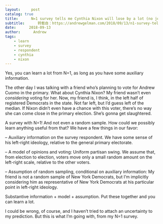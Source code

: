 ```yaml
---
layout:     post
catalog: true
title:      N=1 survey tells me Cynthia Nixon will lose by a lot (no joke)
subtitle:      转载自：https://andrewgelman.com/2018/09/13/n1-survey-tells-me-cynthia-nixon-will-lose-by-a-lot-no-joke/
date:      2018-09-13
author:      Andrew
tags:
    - learn
    - survey
    - respondent
    - cynthia
    - nixon
---
```





Yes, you can learn a lot from N=1, as long as you have some auxiliary information.

The other day I was talking with a friend who’s planning to vote for Andrew Cuomo in the primary. What about Cynthia Nixon? My friend wasn’t even *considering* voting for her. Now, my friend is, I think, in the left half of registered Democrats in the state. Not far left, but I’d guess left of the median. If Nixon didn’t even have a chance with this voter, there’s no way she can come close in the primary election. She’s gonna get slaughtered.

A survey with N=1! And not even a random sample. How could we possibly learn anything useful from that? We have a few things in our favor:

– Auxiliary information on the survey respondent. We have some sense of his left-right ideology, relative to the general primary electorate.

– A model of opinions and voting: Uniform partisan swing. We assume that, from election to election, voters move only a small random amount on the left-right scale, relative to the other voters.

– Assumption of random sampling, conditional on auxiliary information: My friend is not a random sample of New York Democrats, but I’m implicitly considering him as representative of New York Democrats at his particular point in left-right ideology.

Substantive information + model + assumption. Put these together and you can learn a lot.

I could be wrong, of course, and I haven’t tried to attach an uncertainty to my prediction. But this is what I’m going with, from my N=1 survey.



